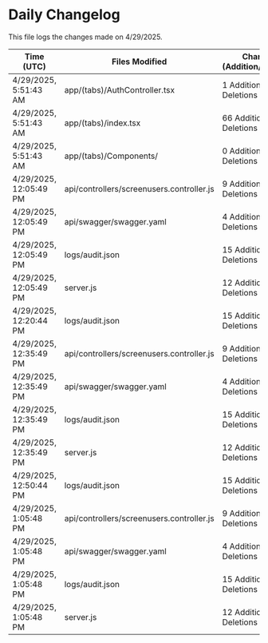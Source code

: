 # Daily Changelog

This file logs the changes made on 4/29/2025.

| Time (UTC)             | Files Modified                    | Changes (Addition/Deletion) |
|------------------------|-----------------------------------|-----------------------------|
| 4/29/2025, 5:51:43 AM | app/(tabs)/AuthController.tsx | 1 Additions & 1 Deletions |
| 4/29/2025, 5:51:43 AM | app/(tabs)/index.tsx | 66 Additions & 22 Deletions |
| 4/29/2025, 5:51:43 AM | app/(tabs)/Components/ | 0 Additions & 0 Deletions |
| 4/29/2025, 12:05:49 PM | api/controllers/screenusers.controller.js | 9 Additions & 9 Deletions|
| 4/29/2025, 12:05:49 PM | api/swagger/swagger.yaml | 4 Additions & 4 Deletions|
| 4/29/2025, 12:05:49 PM | logs/audit.json | 15 Additions & 15 Deletions|
| 4/29/2025, 12:05:49 PM | server.js | 12 Additions & 12 Deletions|
| 4/29/2025, 12:20:44 PM | logs/audit.json | 15 Additions & 15 Deletions|
| 4/29/2025, 12:35:49 PM | api/controllers/screenusers.controller.js | 9 Additions & 9 Deletions|
| 4/29/2025, 12:35:49 PM | api/swagger/swagger.yaml | 4 Additions & 4 Deletions|
| 4/29/2025, 12:35:49 PM | logs/audit.json | 15 Additions & 15 Deletions|
| 4/29/2025, 12:35:49 PM | server.js | 12 Additions & 12 Deletions|
| 4/29/2025, 12:50:44 PM | logs/audit.json | 15 Additions & 15 Deletions|
| 4/29/2025, 1:05:48 PM | api/controllers/screenusers.controller.js | 9 Additions & 9 Deletions|
| 4/29/2025, 1:05:48 PM | api/swagger/swagger.yaml | 4 Additions & 4 Deletions|
| 4/29/2025, 1:05:48 PM | logs/audit.json | 15 Additions & 15 Deletions|
| 4/29/2025, 1:05:48 PM | server.js | 12 Additions & 12 Deletions|
